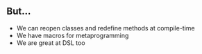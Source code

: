## But...

* We can reopen classes and redefine methods at compile-time
* We have macros for metaprogramming
* We are great at DSL too


